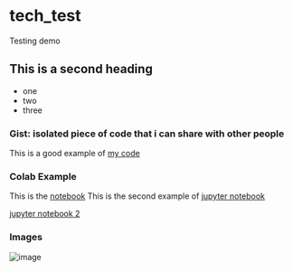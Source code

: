 # tech_test
Testing demo

## This is a second heading

* one
* two
* three

### Gist: isolated piece of code that i can share with other people

This is a good example of [my code](https://gist.github.com/ronlch87/d1797fe3d6c9bbca0b22e7efef2b87b2)  

### Colab Example

This is the [notebook](https://github.com/ronlch87/tech_test/blob/main/tech_docs.ipynb)
This is the second example of [jupyter notebook](https://www.coursera.org/learn/cloud-computing-foundations-duke/ungradedLab/jsPqx/create-markdown-in-jupyter/lab?path=%2Fnotebooks%2Fexample1.ipynb)

[jupyter notebook 2](https://github.com/ronlch87/tech_test/blob/main/example1.ipynb)

### Images

![image](https://user-images.githubusercontent.com/80565754/180968960-edaea0cd-915d-4f16-ba11-a4ca3bdae95d.png)

